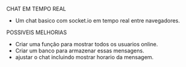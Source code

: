 CHAT EM TEMPO REAL
* Um chat basico com socket.io em tempo real entre navegadores.

POSSIVEIS MELHORIAS
* Criar uma função para mostrar todos os usuarios online.
* Criar um banco para armazenar essas mensagens.
* ajustar o chat incluindo mostrar horario da mensagem.